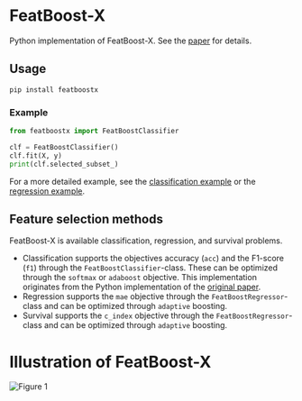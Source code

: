 # FeatBoost-X
Python implementation of FeatBoost-X. See the [paper]() for details.


## Usage
```shell
pip install featboostx
```

### Example
```python
from featboostx import FeatBoostClassifier

clf = FeatBoostClassifier()
clf.fit(X, y)
print(clf.selected_subset_)
```
For a more detailed example, see the [classification example](examples/example_classification.py) or the 
[regression example](examples/example_regression.py).

## Feature selection methods
FeatBoost-X is available classification, regression, and survival problems.
- Classification supports the objectives accuracy (`acc`) and the F1-score (`f1`) through the `FeatBoostClassifier`-class. These can be optimized through the `softmax` or `adaboost` objective.
This implementation originates from the Python implementation of the [original paper](https://github.com/amjams/FeatBoost).
- Regression supports the `mae` objective through the `FeatBoostRegressor`-class and can be optimized through `adaptive` boosting.
- Survival supports the `c_index` objective through the `FeatBoostRegressor`-class and can be optimized through `adaptive` boosting.


# Illustration of FeatBoost-X
![Figure 1](images/Figure_1.png)